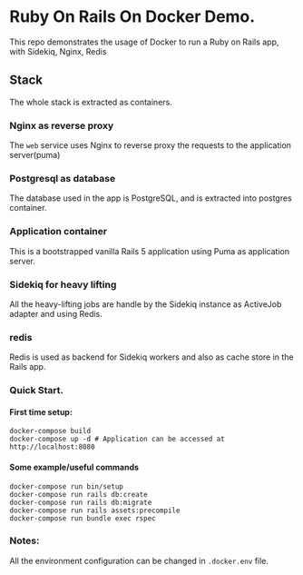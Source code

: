 # Ruby On Rails On Docker Demo.

This repo demonstrates the usage of Docker to run a Ruby on Rails app, with Sidekiq, Nginx, Redis

## Stack

The whole stack is extracted as containers.

### Nginx as reverse proxy

The `web` service uses Nginx to reverse proxy the requests to the application server(puma)

### Postgresql as database

The database used in the app is PostgreSQL, and is extracted into postgres container.

### Application container

This is a bootstrapped vanilla Rails 5 application using Puma as application server.

### Sidekiq for heavy lifting

All the heavy-lifting jobs are handle by the Sidekiq instance as ActiveJob adapter and using Redis.

### redis

Redis is used as backend for Sidekiq workers and also as cache store in the Rails app.


### Quick Start.

#### First time setup:

    docker-compose build
    docker-compose up -d # Application can be accessed at http://localhost:8080

#### Some example/useful commands
    docker-compose run bin/setup
    docker-compose run rails db:create
    docker-compose run rails db:migrate
    docker-compose run rails assets:precompile
    docker-compose run bundle exec rspec


### Notes:

All the environment configuration can be changed in `.docker.env` file.
